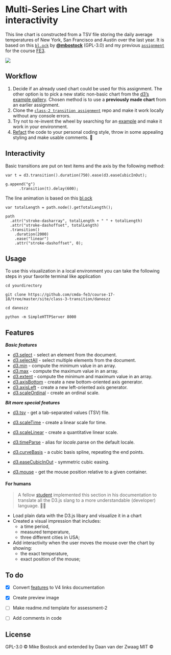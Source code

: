 # Multi-Series Line Chart with interactivity

This line chart is constructed from a TSV file storing the daily average temperatures of New York, San Francisco and Austin over the last year. It is based on this [`bl.ock`][block] by [**@mbostock**][block-author] (GPL-3.0) and my previous [`assignment`][previous-assignment] for the course [FE3](course-url).

[![][cover]][usage-link]

## Workflow

1. Decide if an already used chart could be used for this assignment. The other option is to pick a new static non-basic chart from the [d3’s example gallery](https://github.com/d3/d3/wiki/Gallery). Chosen method is to use a **previously made chart** from an earlier assignment.
2. Clone the [`class-2 transition assignment`][previous-assignment] repo and make it work locally without any console errors.
3. Try not to re-invent the wheel by searching for an [example](https://stackoverflow.com/questions/34886070/multiseries-line-chart-with-mouseover-tooltip) and make it work in your environment.
4. [Refact](https://en.wikipedia.org/wiki/Code_refactoring) the code to your personal coding style, throw in some appealing styling and make usable comments. 🔨



## Interactivity

Basic transitions are put on text items and the axis by the following method:

```
var t = d3.transition().duration(750).ease(d3.easeCubicInOut);

g.append("g")
	  .transition(t).delay(600);

```

The line animation is based on this [bl.ock](http://bl.ocks.org/duopixel/4063326)

```
var totalLength = path.node().getTotalLength();

path
  .attr("stroke-dasharray", totalLength + " " + totalLength)
  .attr("stroke-dashoffset", totalLength)
  .transition()
    .duration(2000)
    .ease("linear")
    .attr("stroke-dashoffset", 0);

```


## Usage

To use this visualization in a local environment you can take the following steps in your favorite terminal like application

```
cd yourdirectory

```

```
git clone https://github.com/cmda-fe3/course-17-18/tree/master/site/class-3-transition/danoszz

```

```
cd danoszz

```

```
python -m SimpleHTTPServer 8000

```

## Features

***Basic features***

* [d3.select](https://github.com/d3/d3-selection/blob/master/README.md#select) - select an element from the document.
* [d3.selectAll](https://github.com/d3/d3-selection/blob/master/README.md#selectAll) - select multiple elements from the document.
* [d3.min](https://github.com/d3/d3-array/blob/master/README.md#min) - compute the minimum value in an array.
* [d3.max](https://github.com/d3/d3-array/blob/master/README.md#max) - compute the maximum value in an array.
* [d3.extent](https://github.com/d3/d3-array/blob/master/README.md#extent) - compute the minimum and maximum value in an array.
* [d3.axisBottom](https://github.com/d3/d3-axis/blob/master/README.md#axisBottom) - create a new bottom-oriented axis generator.
* [d3.axisLeft](https://github.com/d3/d3-axis/blob/master/README.md#axisLeft) - create a new left-oriented axis generator.
* [d3.scaleOrdinal](https://github.com/d3/d3-scale/blob/master/README.md#scaleOrdinal) - create an ordinal scale.


***Bit more special features***

* [d3.tsv](https://github.com/d3/d3-request/blob/master/README.md#tsv) - get a tab-separated values (TSV) file.

* [d3.scaleTime](https://github.com/d3/d3-scale/blob/master/README.md#scaleTime) - create a linear scale for time.
* [d3.scaleLinear](https://github.com/d3/d3-scale/blob/master/README.md#scaleLinear) - create a quantitative linear scale.
* [d3.timeParse](https://github.com/d3/d3-time-format/blob/master/README.md#timeParse) - alias for *locale*.parse on the default locale.
* [d3.curveBasis](https://github.com/d3/d3-shape/blob/master/README.md#curveBasis) - a cubic basis spline, repeating the end points.
* [d3.easeCubicInOut](https://github.com/d3/d3-ease/blob/master/README.md#easeCubicInOut) - symmetric cubic easing.
* [d3.mouse](https://github.com/d3/d3-selection/blob/master/README.md#mouse) - get the mouse position relative to a given container.


#### For humans

> A fellow [student](https://github.com/vriesm060/fe3-assessment-1#features-humans-can-understand) implemented this section in his documentation to translate all the D3.js slang to a more understandable (developer) language. 👨‍💻

* Load plain data with the D3.js libary and visualize it in a chart
* Created a visual impression that includes:
  * a time period,
  * measured temperature,
  * three different cities in USA;
* Add interactivity when the user moves the mouse over the chart by showing:
	* the exact temperature,
	* exact position of the mouse;

## To do

* [x] Convert [features](#features) to V4 links documentation
* [x] Create preview image
* [ ] Make readme.md template for assessment-2
* [ ] Add comments in code



## License

GPL-3.0 © Mike Bostock and extended by Daan van der Zwaag MIT ©

[block]: https://bl.ocks.org/mbostock/3884955

[block-author]: https://github.com/mbostock

[cover]: preview.png

[previous-assignment]: https://github.com/cmda-fe3/course-17-18/tree/master/site/class-3-transition/danoszz

[course-url]: https://cmda-fe3.github.io/course-17-18

[usage-link]: #usage

